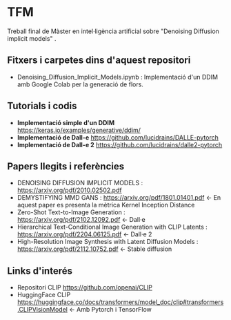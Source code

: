 # TFM
Treball final de Màster en intel·ligència artificial sobre "Denoising Diffusion implicit models" .

## Fitxers i carpetes dins d'aquest repositori

* Denoising_Diffusion_Implicit_Models.ipynb : Implementació d'un DDIM amb Google Colab per la generació de flors. 

## Tutorials i codis
* **Implementació simple d'un DDIM** https://keras.io/examples/generative/ddim/
* **Implementació de Dall-e** https://github.com/lucidrains/DALLE-pytorch
* **Implementació de Dall-e 2** https://github.com/lucidrains/dalle2-pytorch 

## Papers llegits i referències

* DENOISING DIFFUSION IMPLICIT MODELS : https://arxiv.org/pdf/2010.02502.pdf
* DEMYSTIFYING MMD GANS : https://arxiv.org/pdf/1801.01401.pdf <- En aquest paper es presenta la mètrica Kernel Inception Distance
* Zero-Shot Text-to-Image Generation :  https://arxiv.org/pdf/2102.12092.pdf <- Dall·e
* Hierarchical Text-Conditional Image Generation with CLIP Latents :  https://arxiv.org/pdf/2204.06125.pdf <- Dall·e 2
* High-Resolution Image Synthesis with Latent Diffusion Models : https://arxiv.org/pdf/2112.10752.pdf <- Stable diffusion 


## Links d'interés

* Repositori CLIP https://github.com/openai/CLIP
* HuggingFace CLIP https://huggingface.co/docs/transformers/model_doc/clip#transformers.CLIPVisionModel <- Amb Pytorch i TensorFlow
